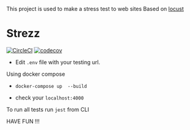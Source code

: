 This project is used to make a stress test to web sites Based on [locust](https://locust.io/)


# Strezz
[![CircleCI](https://circleci.com/gh/circleci/circleci-docs.svg?style=shield)](https://circleci.com/gh/circleci/circleci-docs)
[![codecov](https://codecov.io/gh/abdoutelb/strezz/branch/master/graph/badge.svg)](https://codecov.io/gh/abdoutelb/strezz)

- Edit `.env` file with your testing url.

Using docker compose
- `docker-compose up  --build`
 
- check your `localhost:4000`

To run all tests run `jest` from CLI

HAVE FUN !!!
